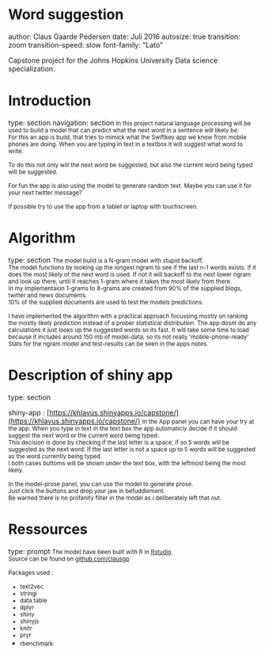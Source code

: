 <style>
.small-txt {
  font-size: 1em;
}
</style>

Word suggestion
========================================================
author: Claus Gaarde Pedersen
date: Juli 2016
autosize: true
transition: zoom
transition-speed: slow
font-family: "Lato"

Capstone project for the Johns Hopkins University Data science specialization.

Introduction
========================================================
type: section
navigation: section
<small>In this project natural language processing will be used to build a model that can predict what the next word in a sentence will likely be.  
For this an app is build, that tries to mimick what the Swiftkey app we know from mobile phones are doing. When you are typing in text in a textbox it will suggest what word to write.</small>

<small>To do this not only will the next word be suggested, but also the current word being typed will be suggested.</small>

<small>For fun the app is also using the model to generate random text. Maybe you can use it for your next twitter message?</small>

<small>If possible try to use the app from a tablet or laptop with touchscreen.</small>

Algorithm
========================================================
type: section
<small>The model build is a N-gram model with stupid backoff.  
The model functions by looking up the longest ngram to see if the last n-1 words exists. If it does the most likely of the next word is used. If not it will backoff to the next lower ngram and look up there, until it reaches 1-gram where it takes the most likely from there.  
In my implementaion 1-grams to 8-grams are created from 90% of the supplied blogs, twitter and news documents.  
10% of the supplied documents are used to test the models predictions.</small>

<small>I have implemented the algorithm with a practical approach focussing mostly on ranking the mostly likely prediction instead of a prober statistical distribution. The app dosnt do any calculations it just looks up the suggested words so its fast. It will take some time to load because it includes around 150 mb of model-data, so its not really 'mobile-phone-ready'  
Stats for the ngram model and test-results can be seen in the apps notes.</small>

Description of shiny app
========================================================
type: section

shiny-app : [https://khlavus.shinyapps.io/capstone/](https://khlavus.shinyapps.io/capstone/)
<small>In the App panel you can have your try at the app.
When you type in text in the text box the app automaticly decide if it should suggest the next word or the current word being typed.  
This decision is done by checking if the last letter is a space, if so 5 words will be suggested as the next word. If the last letter is not a space up to 5 words will be suggested as the word currently being typed.  
I both cases buttoms will be shown under the text box, with the leftmost being the most likely.</small>

<small>In the model-prose panel, you can use the model to generate prose.  
Just click the buttons and drop your jaw in befuddlement.  
Be warned there is no profanity filter in the model as i deliberately left that out.</small>

Ressources
========================================================
type: prompt
<small>
The model have been built with R in [Rstudio](http:www.rstudio.com).  
Source can be found on [github.com/clausgp](https://github.com/clausgp/capstone)

Packages used :  
 - text2vec
 - stringi
 - data.table
 - dplyr
 - shiny
 - shinyjs
 - knitr
 - pryr
 - rbenchmark</small>
